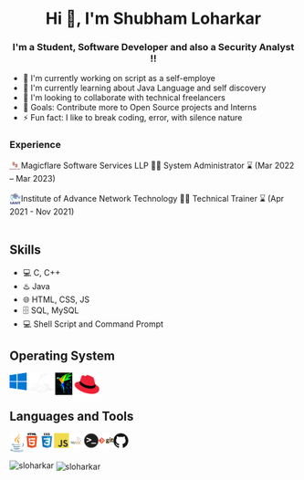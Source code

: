 <h1 align="center">Hi 👋, I'm Shubham Loharkar </h1>

<h3 align="center">I'm a Student, Software Developer and also a Security Analyst !!</h3>

- 🔭 I'm currently working on script as a self-employe
- 🌱 I'm currently learning about Java Language and self discovery
- 👯 I'm looking to collaborate with technical freelancers
- 🥅 Goals: Contribute more to Open Source projects and Interns
- ⚡ Fun fact: I like to break coding, error, with silence nature

<h3 align="left">Experience</h3>
<p align="left">
<img align="left" alt="MFS" width="20px" src="Icons/mfs.jpg" /> Magicflare Software Services LLP 👨‍💻 System Administrator ⌛ (Mar 2022 – Mar 2023) <br></br>
<img align="left" alt="iant" width="20px" src="Icons/iant.jpg" /> Institute of Advance Network Technology 👨‍🏫 Technical Trainer ⌛ (Apr 2021 - Nov 2021) <br></br>
</p>

## Skills
* 💻 C, C++
* ♨️ Java
* 🌐 HTML, CSS, JS
* 🗄️ SQL, MySQL
* 💻 Shell Script and Command Prompt

## Operating System    

[<img align="left" alt="Windows" width="30px" src="Icons/Windows.png" title="Windows 10"/>][windows]
[<img align="left" alt="Kali Linux" width="50px" src="Icons/Kali Linux.png" title="Kali Linux" />][kali]
[<img align="left" alt="Parrot Linux" width="30px" src="Icons/Parrot_Linux.jpg" title="Parrot Linux" />][parrot]
[<img align="left" alt="Red Hat" width="50px" src="Icons/Red Hat Linux.png" title="Red Hat" />][red hat]


[windows]: https://www.microsoft.com/en-in/windows
[kali]: https://www.kali.org/
[parrot]: https://www.parrotsec.org/
[red hat]: https://www.redhat.com/en
<br><br>

## Languages and Tools

[<img align="left" alt="Java" width="26px" src="Icons/java.png" title="Java" />][java]
[<img align="left" alt="HTML5" width="26px" src="Icons/html.png" title="HTML5" />][webdevplaylist]
[<img align="left" alt="CSS3" width="26px" src="Icons/css.png" title="CSS3" />][webdevplaylist1]
[<img align="left" alt="JavaScript" width="26px" src="Icons/javascript.png" title="JavaScript"  />][webdevplaylist2]
[<img align="left" alt="MySQL" width="26px" src="Icons/mysql.png" title="MySQL" />][webdevplaylist4]
<img align="left" alt="Terminal" width="26px" src="Icons/terminal.png"  />
<img align="left" alt="Git" width="26px" src="Icons/git.png" title="Git" />
<img align="left" alt="GitHub" width="26px" src="Icons/github.png" title="GitHub" />

[java]: https://www.javatpoint.com/java-tutorial
[webdevplaylist]: https://www.w3schools.com/html/
[webdevplaylist1]: https://www.w3schools.com/css/default.asp
[webdevplaylist2]: https://www.w3schools.com/js/default.asp
[webdevplaylist4]: https://www.tutorialspoint.com/mysql/index.htm

<br/><br/>

<!--![SLoharkar gitHub stats](https://github-readme-stats.vercel.app/api?username=sloharkar)-->
<p><img align="left" src="https://github-readme-stats.vercel.app/api/top-langs?username=sloharkar&show_icons=true&locale=en&layout=compact" alt="sloharkar" /></p>

<p>&nbsp;<img align="center" src="https://github-readme-stats.vercel.app/api?username=sloharkar&show_icons=true&locale=en" alt="sloharkar" /></p>




